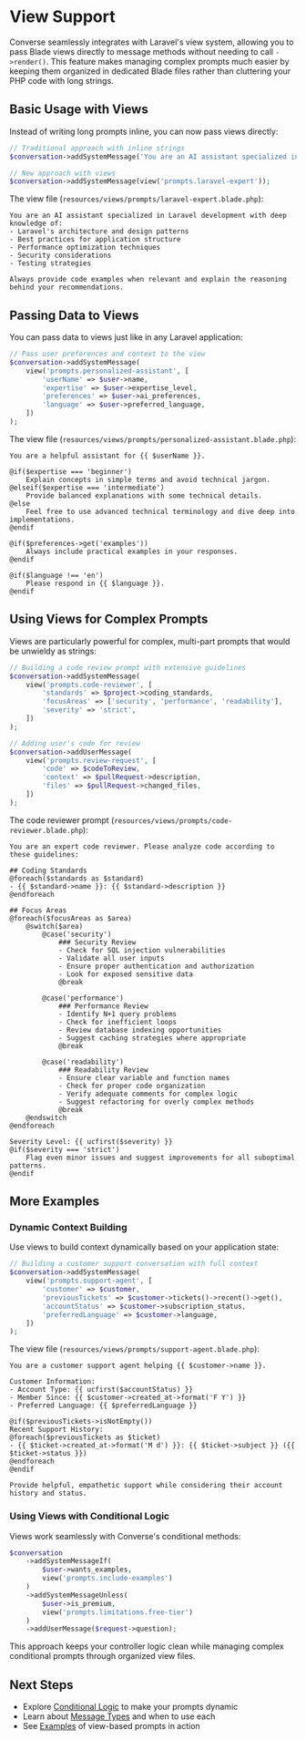 # View Support

Converse seamlessly integrates with Laravel's view system, allowing you to pass Blade views directly to message methods without needing to call `->render()`. This feature makes managing complex prompts much easier by keeping them organized in dedicated Blade files rather than cluttering your PHP code with long strings.

## Basic Usage with Views

Instead of writing long prompts inline, you can now pass views directly:

```php
// Traditional approach with inline strings
$conversation->addSystemMessage('You are an AI assistant specialized in Laravel development...');

// New approach with views
$conversation->addSystemMessage(view('prompts.laravel-expert'));
```

The view file (`resources/views/prompts/laravel-expert.blade.php`):
```blade
You are an AI assistant specialized in Laravel development with deep knowledge of:
- Laravel's architecture and design patterns
- Best practices for application structure
- Performance optimization techniques
- Security considerations
- Testing strategies

Always provide code examples when relevant and explain the reasoning behind your recommendations.
```

## Passing Data to Views

You can pass data to views just like in any Laravel application:

```php
// Pass user preferences and context to the view
$conversation->addSystemMessage(
    view('prompts.personalized-assistant', [
        'userName' => $user->name,
        'expertise' => $user->expertise_level,
        'preferences' => $user->ai_preferences,
        'language' => $user->preferred_language,
    ])
);
```

The view file (`resources/views/prompts/personalized-assistant.blade.php`):
```blade
You are a helpful assistant for {{ $userName }}.

@if($expertise === 'beginner')
    Explain concepts in simple terms and avoid technical jargon.
@elseif($expertise === 'intermediate')
    Provide balanced explanations with some technical details.
@else
    Feel free to use advanced technical terminology and dive deep into implementations.
@endif

@if($preferences->get('examples'))
    Always include practical examples in your responses.
@endif

@if($language !== 'en')
    Please respond in {{ $language }}.
@endif
```

## Using Views for Complex Prompts

Views are particularly powerful for complex, multi-part prompts that would be unwieldy as strings:

```php
// Building a code review prompt with extensive guidelines
$conversation->addSystemMessage(
    view('prompts.code-reviewer', [
        'standards' => $project->coding_standards,
        'focusAreas' => ['security', 'performance', 'readability'],
        'severity' => 'strict',
    ])
);

// Adding user's code for review
$conversation->addUserMessage(
    view('prompts.review-request', [
        'code' => $codeToReview,
        'context' => $pullRequest->description,
        'files' => $pullRequest->changed_files,
    ])
);
```

The code reviewer prompt (`resources/views/prompts/code-reviewer.blade.php`):
```blade
You are an expert code reviewer. Please analyze code according to these guidelines:

## Coding Standards
@foreach($standards as $standard)
- {{ $standard->name }}: {{ $standard->description }}
@endforeach

## Focus Areas
@foreach($focusAreas as $area)
    @switch($area)
        @case('security')
            ### Security Review
            - Check for SQL injection vulnerabilities
            - Validate all user inputs
            - Ensure proper authentication and authorization
            - Look for exposed sensitive data
            @break
            
        @case('performance')
            ### Performance Review
            - Identify N+1 query problems
            - Check for inefficient loops
            - Review database indexing opportunities
            - Suggest caching strategies where appropriate
            @break
            
        @case('readability')
            ### Readability Review
            - Ensure clear variable and function names
            - Check for proper code organization
            - Verify adequate comments for complex logic
            - Suggest refactoring for overly complex methods
            @break
    @endswitch
@endforeach

Severity Level: {{ ucfirst($severity) }}
@if($severity === 'strict')
    Flag even minor issues and suggest improvements for all suboptimal patterns.
@endif
```

## More Examples

### Dynamic Context Building

Use views to build context dynamically based on your application state:

```php
// Building a customer support conversation with full context
$conversation->addSystemMessage(
    view('prompts.support-agent', [
        'customer' => $customer,
        'previousTickets' => $customer->tickets()->recent()->get(),
        'accountStatus' => $customer->subscription_status,
        'preferredLanguage' => $customer->language,
    ])
);
```

The view file (`resources/views/prompts/support-agent.blade.php`):
```blade
You are a customer support agent helping {{ $customer->name }}.

Customer Information:
- Account Type: {{ ucfirst($accountStatus) }}
- Member Since: {{ $customer->created_at->format('F Y') }}
- Preferred Language: {{ $preferredLanguage }}

@if($previousTickets->isNotEmpty())
Recent Support History:
@foreach($previousTickets as $ticket)
- {{ $ticket->created_at->format('M d') }}: {{ $ticket->subject }} ({{ $ticket->status }})
@endforeach
@endif

Provide helpful, empathetic support while considering their account history and status.
```

### Using Views with Conditional Logic

Views work seamlessly with Converse's conditional methods:

```php
$conversation
    ->addSystemMessageIf(
        $user->wants_examples,
        view('prompts.include-examples')
    )
    ->addSystemMessageUnless(
        $user->is_premium,
        view('prompts.limitations.free-tier')
    )
    ->addUserMessage($request->question);
```

This approach keeps your controller logic clean while managing complex conditional prompts through organized view files.

## Next Steps

- Explore [Conditional Logic](/guide/conditional-logic) to make your prompts dynamic
- Learn about [Message Types](/guide/messages) and when to use each
- See [Examples](/examples/basic-chat) of view-based prompts in action 